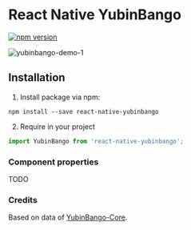 # React Native YubinBango

[![npm version](https://badge.fury.io/js/react-native-yubinbango.svg)](https://badge.fury.io/js/react-native-yubinbango)

![yubinbango-demo-1](https://user-images.githubusercontent.com/475449/102419916-2e14c900-4044-11eb-9d6a-7a6db65f9770.gif)

## Installation

1. Install package via npm:

```
npm install --save react-native-yubinbango
```

2. Require in your project

```javascript
import YubinBango from 'react-native-yubinbango';
```

### Component properties

TODO

### Credits

Based on data of [YubinBango-Core](https://github.com/yubinbango/yubinbango-core).
